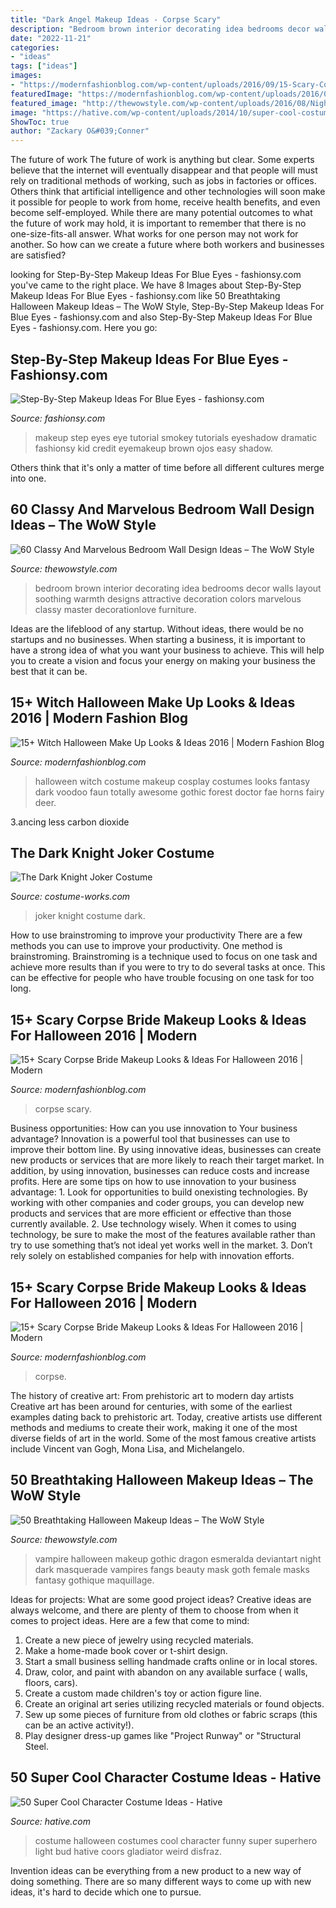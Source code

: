 ```yaml
---
title: "Dark Angel Makeup Ideas - Corpse Scary"
description: "Bedroom brown interior decorating idea bedrooms decor walls layout soothing warmth designs attractive decoration colors marvelous classy master decorationlove furniture"
date: "2022-11-21"
categories:
- "ideas"
tags: ["ideas"]
images:
- "https://modernfashionblog.com/wp-content/uploads/2016/09/15-Scary-Corpse-Bride-Makeup-Looks-Ideas-For-Halloween-2016-3.jpg"
featuredImage: "https://modernfashionblog.com/wp-content/uploads/2016/09/15-Scary-Corpse-Bride-Makeup-Looks-Ideas-For-Halloween-2016-3.jpg"
featured_image: "http://thewowstyle.com/wp-content/uploads/2016/08/Night-of-the-Dragon-Ghotic-Halloween-Makeup.jpg"
image: "https://hative.com/wp-content/uploads/2014/10/super-cool-costume-ideas/47-funny-costume.jpg"
ShowToc: true
author: "Zackary O&#039;Conner"
---
```



The future of work
The future of work is anything but clear. Some experts believe that the internet will eventually disappear and that people will must rely on traditional methods of working, such as jobs in factories or offices. Others think that artificial intelligence and other technologies will soon make it possible for people to work from home, receive health benefits, and even become self-employed. While there are many potential outcomes to what the future of work may hold, it is important to remember that there is no one-size-fits-all answer. What works for one person may not work for another. So how can we create a future where both workers and businesses are satisfied?

	

		
looking for Step-By-Step Makeup Ideas For Blue Eyes - fashionsy.com you've came to the right place. We have 8 Images about Step-By-Step Makeup Ideas For Blue Eyes - fashionsy.com like 50 Breathtaking Halloween Makeup Ideas – The WoW Style, Step-By-Step Makeup Ideas For Blue Eyes - fashionsy.com and also Step-By-Step Makeup Ideas For Blue Eyes - fashionsy.com. Here you go:
		
    
## Step-By-Step Makeup Ideas For Blue Eyes - Fashionsy.com

<img loading=lazy src="https://fashionsy.com/wp-content/uploads/2014/12/4ecdf42ac814179d33b1441373eb2f9b-630x849.jpg" onerror="this.onerror=null;this.src='https://tse2.mm.bing.net/th?id=OIP.Tyc86xTOfm4SBYx0J7M9CgHaJ-&amp;pid=15.1';" alt="Step-By-Step Makeup Ideas For Blue Eyes - fashionsy.com">

_Source: fashionsy.com_

>makeup step eyes eye tutorial smokey tutorials eyeshadow dramatic fashionsy kid credit eyemakeup brown ojos easy shadow. 

	

Others think that it's only a matter of time before all different cultures merge into one.

    
## 60 Classy And Marvelous Bedroom Wall Design Ideas – The WoW Style

<img loading=lazy src="http://thewowstyle.com/wp-content/uploads/2016/08/Brown-Bedroom-Wall-Decorating-Ideas.jpg" onerror="this.onerror=null;this.src='https://tse4.mm.bing.net/th?id=OIP.qwollvODsvp9cH86PDajAgHaJ4&amp;pid=15.1';" alt="60 Classy And Marvelous Bedroom Wall Design Ideas – The WoW Style">

_Source: thewowstyle.com_

>bedroom brown interior decorating idea bedrooms decor walls layout soothing warmth designs attractive decoration colors marvelous classy master decorationlove furniture. 

	

Ideas are the lifeblood of any startup. Without ideas, there would be no startups and no businesses. When starting a business, it is important to have a strong idea of what you want your business to achieve. This will help you to create a vision and focus your energy on making your business the best that it can be.

    
## 15+ Witch Halloween Make Up Looks &amp; Ideas 2016 | Modern Fashion Blog

<img loading=lazy src="http://modernfashionblog.com/wp-content/uploads/2016/09/15-Witch-Halloween-Make-Up-Looks-Ideas-2016-8.jpg" onerror="this.onerror=null;this.src='https://tse4.mm.bing.net/th?id=OIP.ge21C1PwybLPgOJwBRA1egHaLH&amp;pid=15.1';" alt="15+ Witch Halloween Make Up Looks &amp; Ideas 2016 | Modern Fashion Blog">

_Source: modernfashionblog.com_

>halloween witch costume makeup cosplay costumes looks fantasy dark voodoo faun totally awesome gothic forest doctor fae horns fairy deer. 

	

3.ancing less carbon dioxide 

    
## The Dark Knight Joker Costume

<img loading=lazy src="https://photos.costume-works.com/full/joker_dark_knight.jpg" onerror="this.onerror=null;this.src='https://tse1.mm.bing.net/th?id=OIP.8OV6qG5lRudiZX1aw6DyiwHaNJ&amp;pid=15.1';" alt="The Dark Knight Joker Costume">

_Source: costume-works.com_

>joker knight costume dark. 

	

How to use brainstroming to improve your productivity
There are a few methods you can use to improve your productivity. One method is brainstroming. Brainstroming is a technique used to focus on one task and achieve more results than if you were to try to do several tasks at once. This can be effective for people who have trouble focusing on one task for too long.

    
## 15+ Scary Corpse Bride Makeup Looks &amp; Ideas For Halloween 2016 | Modern

<img loading=lazy src="https://modernfashionblog.com/wp-content/uploads/2016/09/15-Scary-Corpse-Bride-Makeup-Looks-Ideas-For-Halloween-2016-2.jpg" onerror="this.onerror=null;this.src='https://tse3.mm.bing.net/th?id=OIP.w8gfJ6w0PUzYlVkUXmL_oQHaJ4&amp;pid=15.1';" alt="15+ Scary Corpse Bride Makeup Looks &amp; Ideas For Halloween 2016 | Modern">

_Source: modernfashionblog.com_

>corpse scary. 

	

Business opportunities: How can you use innovation to Your business advantage?
Innovation is a powerful tool that businesses can use to improve their bottom line. By using innovative ideas, businesses can create new products or services that are more likely to reach their target market. In addition, by using innovation, businesses can reduce costs and increase profits. Here are some tips on how to use innovation to your business advantage: 1. Look for opportunities to build onexisting technologies. By working with other companies and coder groups, you can develop new products and services that are more efficient or effective than those currently available. 2. Use technology wisely. When it comes to using technology, be sure to make the most of the features available rather than try to use something that’s not ideal yet works well in the market. 3. Don’t rely solely on established companies for help with innovation efforts.

    
## 15+ Scary Corpse Bride Makeup Looks &amp; Ideas For Halloween 2016 | Modern

<img loading=lazy src="https://modernfashionblog.com/wp-content/uploads/2016/09/15-Scary-Corpse-Bride-Makeup-Looks-Ideas-For-Halloween-2016-3.jpg" onerror="this.onerror=null;this.src='https://tse3.mm.bing.net/th?id=OIP.RG82F1gS_YwZU2CP3DEaGwHaKv&amp;pid=15.1';" alt="15+ Scary Corpse Bride Makeup Looks &amp; Ideas For Halloween 2016 | Modern">

_Source: modernfashionblog.com_

>corpse. 

	

The history of creative art: From prehistoric art to modern day artists
Creative art has been around for centuries, with some of the earliest examples dating back to prehistoric art. Today, creative artists use different methods and mediums to create their work, making it one of the most diverse fields of art in the world. Some of the most famous creative artists include Vincent van Gogh, Mona Lisa, and Michelangelo.

    
## 50 Breathtaking Halloween Makeup Ideas – The WoW Style

<img loading=lazy src="http://thewowstyle.com/wp-content/uploads/2016/08/Night-of-the-Dragon-Ghotic-Halloween-Makeup.jpg" onerror="this.onerror=null;this.src='https://tse4.mm.bing.net/th?id=OIP.-G1_Cq0dgXYshIX47m2mzgHaLd&amp;pid=15.1';" alt="50 Breathtaking Halloween Makeup Ideas – The WoW Style">

_Source: thewowstyle.com_

>vampire halloween makeup gothic dragon esmeralda deviantart night dark masquerade vampires fangs beauty mask goth female masks fantasy gothique maquillage. 

	

Ideas for projects: What are some good project ideas?
Creative ideas are always welcome, and there are plenty of them to choose from when it comes to project ideas. Here are a few that come to mind: 
1. Create a new piece of jewelry using recycled materials.
2. Make a home-made book cover or t-shirt design.
3. Start a small business selling handmade crafts online or in local stores.
4. Draw, color, and paint with abandon on any available surface ( walls, floors, cars).
5. Create a custom made children's toy or action figure line. 
6. Create an original art series utilizing recycled materials or found objects.
7. Sew up some pieces of furniture from old clothes or fabric scraps (this can be an active activity!). 
8. Play designer dress-up games like "Project Runway" or "Structural Steel.

    
## 50 Super Cool Character Costume Ideas - Hative

<img loading=lazy src="https://hative.com/wp-content/uploads/2014/10/super-cool-costume-ideas/47-funny-costume.jpg" onerror="this.onerror=null;this.src='https://tse1.mm.bing.net/th?id=OIP.QpTAJJJJRZa91_Eakj14ZwHaNw&amp;pid=15.1';" alt="50 Super Cool Character Costume Ideas - Hative">

_Source: hative.com_

>costume halloween costumes cool character funny super superhero light bud hative coors gladiator weird disfraz. 

	

Invention ideas can be everything from a new product to a new way of doing something. There are so many different ways to come up with new ideas, it's hard to decide which one to pursue.

